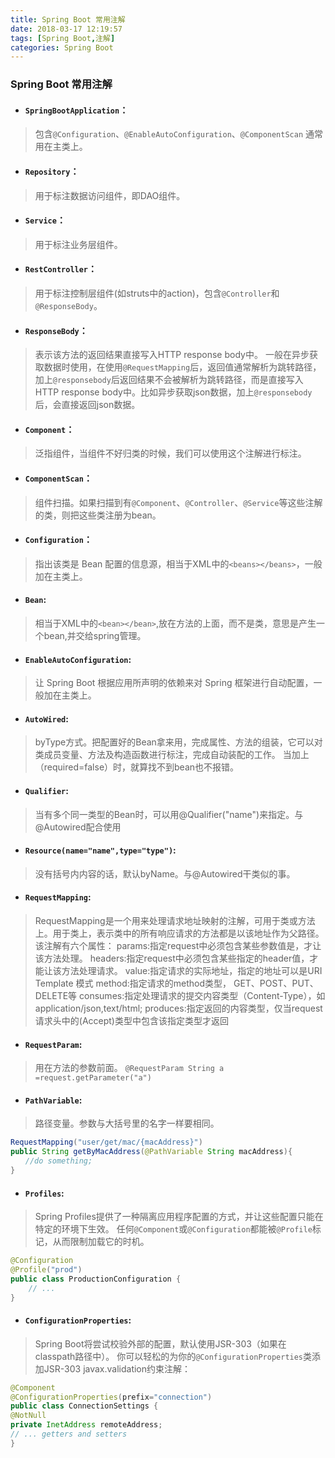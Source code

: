 ```yaml
---
title: Spring Boot 常用注解
date: 2018-03-17 12:19:57
tags: [Spring Boot,注解]
categories: Spring Boot
---
```


### Spring Boot 常用注解

- #### `SpringBootApplication`：
> 包含`@Configuration`、`@EnableAutoConfiguration`、`@ComponentScan`
> 通常用在主类上。

<!--more-->

- #### `Repository`：
> 用于标注数据访问组件，即DAO组件。

- #### `Service`：
> 用于标注业务层组件。

- #### `RestController`：
> 用于标注控制层组件(如struts中的action)，包含`@Controller`和`@ResponseBody`。

- #### `ResponseBody`：
> 表示该方法的返回结果直接写入HTTP response body中。
> 一般在异步获取数据时使用，在使用`@RequestMapping`后，返回值通常解析为跳转路径，加上`@responsebody`后返回结果不会被解析为跳转路径，而是直接写入HTTP response body中。比如异步获取json数据，加上`@responsebody`后，会直接返回json数据。

- #### `Component`：
> 泛指组件，当组件不好归类的时候，我们可以使用这个注解进行标注。

- #### `ComponentScan`：
> 组件扫描。如果扫描到有`@Component`、`@Controller`、`@Service`等这些注解的类，则把这些类注册为bean。

- #### `Configuration`：
> 指出该类是 Bean 配置的信息源，相当于XML中的`<beans></beans>`，一般加在主类上。

- #### `Bean`:
> 相当于XML中的`<bean></bean>`,放在方法的上面，而不是类，意思是产生一个bean,并交给spring管理。

- #### `EnableAutoConfiguration`:
> 让 Spring Boot 根据应用所声明的依赖来对 Spring 框架进行自动配置，一般加在主类上。

- #### `AutoWired`:
> byType方式。把配置好的Bean拿来用，完成属性、方法的组装，它可以对类成员变量、方法及构造函数进行标注，完成自动装配的工作。
> 当加上（required=false）时，就算找不到bean也不报错。

- #### `Qualifier`:
> 当有多个同一类型的Bean时，可以用@Qualifier("name")来指定。与@Autowired配合使用

- #### `Resource(name="name",type="type")`:
> 没有括号内内容的话，默认byName。与@Autowired干类似的事。

- #### `RequestMapping`:
> RequestMapping是一个用来处理请求地址映射的注解，可用于类或方法上。用于类上，表示类中的所有响应请求的方法都是以该地址作为父路径。
> 该注解有六个属性：
> params:指定request中必须包含某些参数值是，才让该方法处理。
> headers:指定request中必须包含某些指定的header值，才能让该方法处理请求。
> value:指定请求的实际地址，指定的地址可以是URI Template 模式
> method:指定请求的method类型， GET、POST、PUT、DELETE等
> consumes:指定处理请求的提交内容类型（Content-Type），如application/json,text/html;
> produces:指定返回的内容类型，仅当request请求头中的(Accept)类型中包含该指定类型才返回

- #### `RequestParam`:
> 用在方法的参数前面。
> `@RequestParam String a =request.getParameter("a")`

- #### `PathVariable`:
> 路径变量。参数与大括号里的名字一样要相同。
```java
RequestMapping("user/get/mac/{macAddress}")
public String getByMacAddress(@PathVariable String macAddress){
　　//do something;
}
```

- #### `Profiles`:
> Spring Profiles提供了一种隔离应用程序配置的方式，并让这些配置只能在特定的环境下生效。
> 任何`@Component`或`@Configuration`都能被`@Profile`标记，从而限制加载它的时机。
```java
@Configuration
@Profile("prod")
public class ProductionConfiguration {
    // ...
}
```

- #### `ConfigurationProperties`:
> Spring Boot将尝试校验外部的配置，默认使用JSR-303（如果在classpath路径中）。
> 你可以轻松的为你的`@ConfigurationProperties`类添加JSR-303 javax.validation约束注解：
```java
@Component
@ConfigurationProperties(prefix="connection")
public class ConnectionSettings {
@NotNull
private InetAddress remoteAddress;
// ... getters and setters
}
```